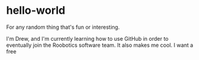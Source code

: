 # hello-world
For any random thing that's fun or interesting.

I'm Drew, and I'm currently learning how to use GitHub in order to eventually join the Roobotics software team. It also makes me cool.
I
want
a
free
